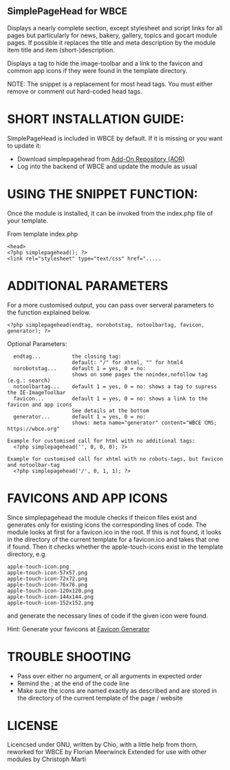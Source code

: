 ## SimplePageHead for WBCE

Displays a nearly complete <head> section, except stylesheet and script links
for all pages but particularly for news, bakery, gallery, topics and gocart module pages.
If possible it replaces the title and meta description by the module item title and item (short-)description. 

Displays a tag to hide the image-toolbar and a link to the favicon and common app icons if
they were found in the template directory.

NOTE: The snippet is a replacement for most head tags.
You must either remove or comment out hard-coded head tags.


# SHORT INSTALLATION GUIDE:
 SimplePageHead is included in WBCE by default. If it is missing or you want to update it:
 * Download simplepagehead from [Add-On Repository (AOR)](https://addons.wbce.org/pages/addons.php?do=item&item=29)
 * Log into the backend of WBCE and update the module as usual


# USING THE SNIPPET FUNCTION:
Once the module is installed, it can be invoked from the index.php file of your template.

From template index.php
````
<head>
<?php simplepagehead(); ?>
<link rel="stylesheet" type="text/css" href=".....
````


# ADDITIONAL PARAMETERS
For a more customised output, you can pass over serveral parameters to the function 
explained below.
````
<?php simplepagehead(endtag, norobotstag, notoolbartag, favicon, generator); ?>
````

Optional Parameters:
````
  endtag...          the closing tag: 
					 default: "/" for xhtml, "" for html4
  norobotstag...     default 1 = yes, 0 = no: 
					 shows on some pages the noindex,nofollow tag (e.g.: search)
  notoolbartag...    default 1 = yes, 0 = no: shows a tag to supress the IE-ImageToolbar
  favicon...         default 1 = yes, 0 = no: shows a link to the favicon and app icons
					 See details at the bottom
  generator...		 default 1 = yes, 0 = no:
					 shows: meta name="generator" content="WBCE CMS; https://wbce.org"
 ````

````
Example for customised call for html with no additional tags:
  <?php simplepagehead('', 0, 0, 0); ?>

Example for customised call for xhtml with no robots-tags, but favicon and notoolbar-tag
  <?php simplepagehead('/', 0, 1, 1); ?>
````

# FAVICONS AND APP ICONS

Since simplepagehead the module checks if theicon files exist and generates only 
for existing icons the corresponding lines of code.
The module looks at first for a favicon.ico in the root. If this is not found, it looks
in the directory of the current template for a favicon.ico and takes that one if found.
Then it checks whether the apple-touch-icons exist in the template directory, e.g.
````
apple-touch-icon.png
apple-touch-icon-57x57.png
apple-touch-icon-72x72.png
apple-touch-icon-76x76.png
apple-touch-icon-120x120.png
apple-touch-icon-144x144.png
apple-touch-icon-152x152.png
````
and generate the necessary lines of code if the given icon were found.


Hint: Generate your favicons at [Favicon Generator](https://realfavicongenerator.net/)
  
# TROUBLE SHOOTING
 - Pass over either no argument, or all arguments in expected order
 - Remind the ; at the end of the code line
 - Make sure the icons are named exactly as described and are stored in the directory of
   the current template of the page / website

# LICENSE
Licencsed under GNU, written by Chio, with a little help from thorn, reworked for WBCE by Florian Meerwinck
Extended for use with other modules by Christoph Marti